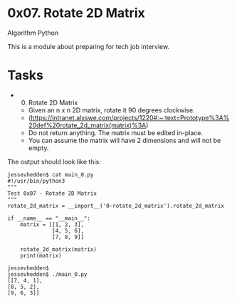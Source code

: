 # 0x07. Rotate 2D Matrix

Algorithm Python

This is a module about preparing for tech job interview.

# Tasks

- 0. Rotate 2D Matrix

	- Given an n x n 2D matrix, rotate it 90 degrees clockwise.
	- (https://intranet.alxswe.com/projects/1220#:~:text=Prototype%3A%20def%20rotate_2d_matrix(matrix)%3A)
	- Do not return anything. The matrix must be edited in-place.
	- You can assume the matrix will have 2 dimensions and will not be empty.

The output should look like this:

```
jessevhedden$ cat main_0.py
#!/usr/bin/python3
"""
Test 0x07 - Rotate 2D Matrix
"""
rotate_2d_matrix = __import__('0-rotate_2d_matrix').rotate_2d_matrix

if __name__ == "__main__":
    matrix = [[1, 2, 3],
              [4, 5, 6],
              [7, 8, 9]]

    rotate_2d_matrix(matrix)
    print(matrix)

jessevhedden$
jessevhedden$ ./main_0.py
[[7, 4, 1],
[8, 5, 2],
[9, 6, 3]]

```
